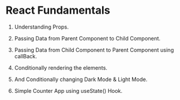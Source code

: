 # React Fundamentals

1. Understanding Props.

2. Passing Data from Parent Component to Child Component.

3. Passing Data from Child Component to Parent Component using callBack.

4. Conditionally rendering the elements.

5. And Conditionally changing Dark Mode & Light Mode.

6. Simple Counter App using useState() Hook.
